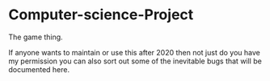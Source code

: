 # Computer-science-Project
The game thing.

If anyone wants to maintain or use this after 2020 then not just do you have my permission you can also sort out some of the inevitable bugs that will be documented here.
